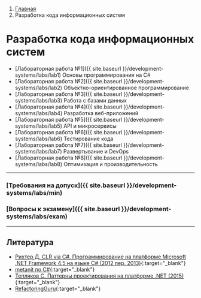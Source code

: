 <ol class="breadcrumb">
  <li class="breadcrumb-item"><a href="{{ site.baseurl }}">Главная</a></li>
  <li class="breadcrumb-item active">Разработка кода информационных систем</li>
</ol>

# Разработка кода информационных систем

* [Лабораторная работа №1]({{ site.baseurl }}/development-systems/labs/lab1) Основы программирования на C#
* [Лабораторная работа №2]({{ site.baseurl }}/development-systems/labs/lab2) Объектно-ориентированное программирование
* [Лабораторная работа №3]({{ site.baseurl }}/development-systems/labs/lab3) Работа с базами данных
* [Лабораторная работа №4]({{ site.baseurl }}/development-systems/labs/lab4) Разработка веб-приложений
* [Лабораторная работа №5]({{ site.baseurl }}/development-systems/labs/lab5) API и микросервисы
* [Лабораторная работа №6]({{ site.baseurl }}/development-systems/labs/lab6) Тестирование кода
* [Лабораторная работа №7]({{ site.baseurl }}/development-systems/labs/lab7) Развертывание и DevOps
* [Лабораторная работа №8]({{ site.baseurl }}/development-systems/labs/lab8) Оптимизация и производительность

___

### [Требования на допуск]({{ site.baseurl }}/development-systems/labs/min)

### [Вопросы к экзамену]({{ site.baseurl }}/development-systems/labs/exam)

___

## Литература

* [Рихтер Д. CLR via C#. Программирование на платформе Microsoft .NET Framework 4.5 на языке C# (2012 пер. 2013)](https://vk.com/doc170999522_485454911?hash=qmYk8crGz5P9CeUEbj9R5emFlaFQbeX79EbKXRZLhEH){:target="_blank"}
* [metanit по C#](https://metanit.com/sharp/tutorial/){:target="_blank"}
* [Тепляков С. Паттерны проектирования на платформе .NET (2015)](https://vk.com/doc44301783_411162088?hash=rN8STM9Ih1GjFaY6jANlsmpZEtSTWbsmAH7Rb1uKapz&dl=u7D5v4wwlR3ddUzzQGDOozsyEuIwYEHH2hWgBEu7z8H){:target="_blank"}
* [RefactoringGuru](https://refactoring.guru/design-patterns/csharp){:target="_blank"}
